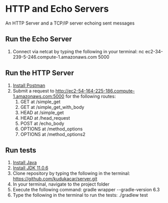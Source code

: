 # HTTP and Echo Servers
An HTTP Server and a TCP/IP server echoing sent messages
 
## Run the Echo Server
1. Connect via netcat by typing the following in your terminal:  nc ec2-34-239-5-246.compute-1.amazonaws.com 5000

## Run the HTTP Server
1. [Install Postman](https://learning.postman.com/docs/postman/launching-postman/installation-and-updates/)
2. Submit a request to http://ec2-54-164-225-186.compute-1.amazonaws.com:5000 for the following routes:
    1. GET at /simple_get
    2. GET at /simple_get_with_body
    3. HEAD at /simple_get
    4. HEAD at /head_request
    5. POST at /echo_body
    6. OPTIONS at /method_options
    7. OPTIONS at /method_options2

## Run tests
1. [Install Java](https://java.com/en/download/help/download_options.xml)
2. [Install JDK 11.0.6](https://www.techspot.com/downloads/5553-java-jdk.html)
3. Clone repository by typing the following in the terminal:  https://github.com/kudukacar/server.git
4. In your terminal, navigate to the project folder
5. Execute the following command:  gradle wrapper --gradle-version 6.3
6. Type the following in the terminal to run the tests: ./gradlew test